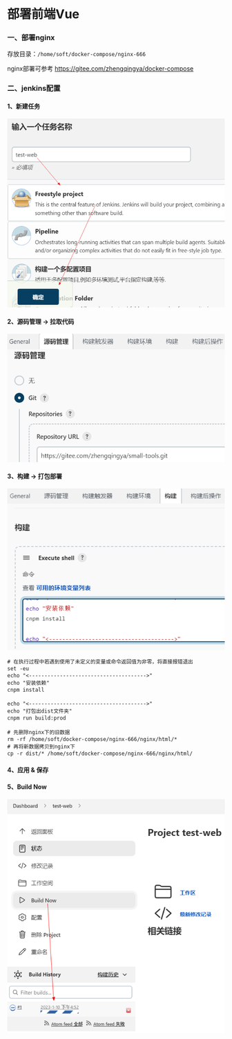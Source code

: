 # 部署前端Vue

### 一、部署nginx

存放目录：`/home/soft/docker-compose/nginx-666`

nginx部署可参考 https://gitee.com/zhengqingya/docker-compose

### 二、jenkins配置

#### 1、新建任务

![img.png](images/jenkins-deploy-vue-simple-01.png)

#### 2、源码管理 -> 拉取代码

![img_1.png](images/jenkins-deploy-vue-simple-02.png)

#### 3、构建 -> 打包部署

![img_2.png](images/jenkins-deploy-vue-simple-03.png)

```shell
# 在执行过程中若遇到使用了未定义的变量或命令返回值为非零，将直接报错退出
set -eu
echo "<-------------------------------------->"
echo "安装依赖"
cnpm install

echo "<-------------------------------------->"
echo "打包出dist文件夹"
cnpm run build:prod

# 先删除nginx下的旧数据
rm -rf /home/soft/docker-compose/nginx-666/nginx/html/*
# 再将新数据拷贝到nginx下
cp -r dist/* /home/soft/docker-compose/nginx-666/nginx/html/
```

#### 4、应用 & 保存

#### 5、Build Now

![img_3.png](images/jenkins-deploy-vue-simple-04.png)


